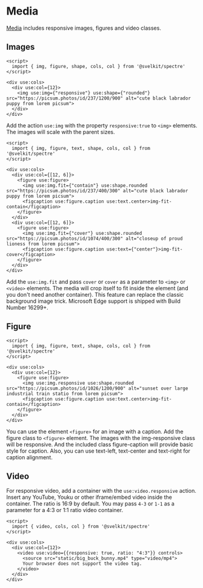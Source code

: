 # Media

[Media](https://picturepan2.github.io/spectre/elements/media.html) includes responsive images, figures and video classes.

## Images

```example
<script>
  import { img, figure, shape, cols, col } from '@svelkit/spectre'
</script>

<div use:cols>
  <div use:col={12}>
    <img use:img={"responsive"} use:shape={"rounded"} src="https://picsum.photos/id/237/1200/900" alt="cute black labrador puppy from lorem picsum">
  </div>
</div>
```

Add the action `use:img` with the property `responsive:true` to `<img>` elements. The images will scale with the parent sizes.

```example
<script>
  import { img, figure, text, shape, cols, col } from '@svelkit/spectre'
</script>

<div use:cols>
  <div use:col={[12, 6]}>
    <figure use:figure>
      <img use:img.fit={"contain"} use:shape.rounded  src="https://picsum.photos/id/237/400/300" alt="cute black labrador puppy from lorem picsum">
      <figcaption use:figure.caption use:text.center>img-fit-contain</figcaption>
    </figure>
  </div>
  <div use:col={[12, 6]}>
    <figure use:figure>
      <img use:img.fit={"cover"} use:shape.rounded src="https://picsum.photos/id/1074/400/300" alt="closeup of proud lioness from lorem picsum">
      <figcaption use:figure.caption use:text={"center"}>img-fit-cover</figcaption>
    </figure>
  </div>
</div>
```

Add the `use:img.fit` and pass `cover` or `cover` as a parameter to `<img>` or `<video>` elements. The media will crop itself to fit inside the element (and you don't need another container). This feature can replace the classic background image trick. Microsoft Edge support is shipped with Build Number 16299+.

## Figure

```example
<script>
  import { img, figure, text, shape, cols, col } from '@svelkit/spectre'
</script>

<div use:cols>
  <div use:col={12}>
    <figure use:figure>
      <img use:img.responsive use:shape.rounded  src="https://picsum.photos/id/1026/1200/900" alt="sunset over large industrial train statio from lorem picsum">
      <figcaption use:figure.caption use:text.center>img-fit-contain</figcaption>
    </figure>
  </div>
</div>
```

You can use the element `<figure>` for an image with a caption. Add the figure class to `<figure>` element. The images with the img-responsive class will be responsive. And the included class figure-caption will provide basic style for caption. Also, you can use text-left, text-center and text-right for caption alignment.

## Video

For responsive video, add a container with the `use:video.responsive` action.
Insert any YouTube, Youku or other iframe/embed video inside the container. The ratio is 16:9 by default. You may pass `4-3` or `1-1` as a parameter for a 4:3 or 1:1 ratio video container.

```example
<script>
  import { video, cols, col } from '@svelkit/spectre'
</script>

<div use:cols>
  <div use:col={12}>
    <video use:video={{responsive: true, ratio: "4:3"}} controls>
      <source src="static/big_buck_bunny.mp4" type="video/mp4">
      Your browser does not support the video tag.
    </video>
  </div>
</div>
```

